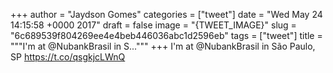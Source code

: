 
+++
author = "Jaydson Gomes"
categories = ["tweet"]
date = "Wed May 24 14:15:58 +0000 2017"
draft = false
image = "{TWEET_IMAGE}"
slug = "6c689539f804269ee4e4beb446036abc1d2596eb"
tags = ["tweet"]
title = """I'm at @NubankBrasil in S..."""
+++
I'm at @NubankBrasil in São Paulo, SP https://t.co/qsgkjcLWnQ
